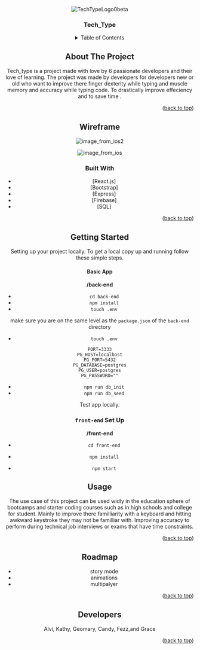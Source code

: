<div align="center">
  
![TechTypeLogo0beta](https://user-images.githubusercontent.com/21033013/136412635-ec23ead7-e30b-4a9e-b37c-68e95d96ba1f.png)
<h3 align="center">Tech_Type</h3>

  




<details>
  <summary>Table of Contents</summary>
  <ol>
    <li>
      <a href="#about-the-project">About The Project</a>
      <ul>
        <li><a href="#built-with">Built With</a></li>
      </ul>
    </li>
    <li>
      <a href="#getting-started">Getting Started</a>
      <ul>
      </ul>
    </li>
    <li><a href="#usage">Usage</a></li>
  
 
  </ol>
</details>



## About The Project



Tech_type is  a project made with love by 6 passionate developers and their love of learning. The project was made by developers for developers new or old who want to improve there finger dexterity while typing and muscle memory  and accuracy while typing code. To drastically improve effeciency and to save time .

<p align="right">(<a href="#top">back to top</a>)</p>

## Wireframe

![image_from_ios2](https://user-images.githubusercontent.com/21033013/136412777-ce3653fa-86d8-40ae-a369-3c90b9a436b0.png)

![image_from_ios](https://user-images.githubusercontent.com/21033013/136412762-8e5dc3a9-bdf0-478b-b9cc-8644230de783.png)



### Built With

* [React.js]
* [Bootstrap]
* [Express]
* [Firebase]
* [SQL]

<p align="right">(<a href="#top">back to top</a>)</p>




## Getting Started

Setting up your project locally.
To get a local copy up and running follow these simple steps.


#### Basic App

**/back-end**

- `cd back-end`
- `npm install`
- `touch .env`

make sure you are on the same level as the `package.json` of the `back-end` directory

- `touch .env`

```
PORT=3333
PG_HOST=localhost
PG_PORT=5432
PG_DATABASE=postgres
PG_USER=postgres
PG_PASSWORD=""
```

- `npm run db_init`
- `npm run db_seed`

Test app locally. 

### `front-end` Set Up

**/front-end**

- `cd front-end`
- `npm install`

- `npm start`



## Usage

The use case of this project can be used widly in the education sphere of bootcamps and starter coding courses such as in high schools and college for student. Mainly to improve there familliarity with a keyboard and hitting awkward keystroke they may not be familliar with. Improving accuracy to perform during technical job interviews or exams that have time constraints.



<p align="right">(<a href="#top">back to top</a>)</p>




## Roadmap

- story mode
- animations
- multipalyer




<p align="right">(<a href="#top">back to top</a>)</p>


## Developers

Alvi, Kathy, Geomary, Candy, Fezz,and Grace
 


<p align="right">(<a href="#top">back to top</a>)</p>

